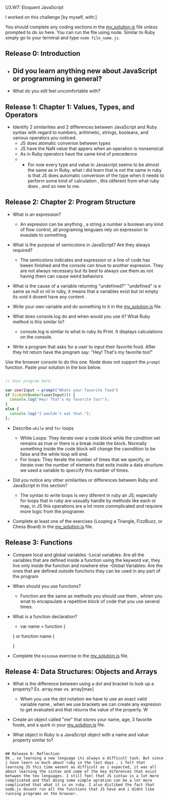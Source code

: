 U3.W7: Eloquent JavaScript

I worked on this challenge [by myself, with:]

You should complete any coding sections in the [my_solution.js](my_solution.js) file unless prompted to do so here. You can run the file using node. Similar to Ruby simply go to your terminal and type `node file_name.js`.

## Release 0: Introduction

- Did you learn anything new about JavaScript or programming in general?
  -


- What do you still feel uncomfortable with?


## Release 1: Chapter 1: Values, Types, and Operators

- Identify 2 similarities and 2 differences between JavaScript and Ruby syntax with regard to numbers, arithmetic, strings, booleans, and various operators you noticed.
  - JS does atomatic converion between types
  - JS have the NaN value that appers when an operation is nonsensical
  - As in Ruby operators have the same kind of precedence
  - - For now every type and value in Javascript seems to be almost the same as in Ruby, what i did learn that is not the same in ruby is that JS does automatic conversion of the type when it needs to perform some kind of calculation , this idiferent from what ruby does , and so new to me.
## Release 2: Chapter 2: Program Structure

- What is an expression?
  - An expresion can be anything , a string a number a boolean any kind of flow control, all programing lenguaes rely on expression to evaulate to something.

- What is the purpose of semicolons in JavaScript? Are they always required?
  - The semicolons indicates and expression or a line of code has beeen finished and the console can tinue to another expresion. They are not always necessary but its best to always use them as not having them can cause weird behaviors

- What is the cause of a variable returning "undefined?"
  "undefined" is e same as null or nil in ruby, it means that a variables exist but ist empty its void it dosent have any content .

- Write your own variable and do something to it in the [my_solution.js](my_solution.js) file.

- What does console.log do and when would you use it? What Ruby method is this similar to?
  - console.log is similar to what in ruby its Print. It displays calculations on the console.

- Write a program that asks for a user to input their favorite food. After they hit return have the program say: "Hey! That's my favorite too!"

Use the browser console to do this one. Node does not support the `prompt` function. Paste your solution in the box below.

```javascript

// Your program here

var userInput = prompt("Whats your favorite food")
if (isNaN(Number(userInput))) {
  console.log("Hey! That's my favorite too!");
}
else {
  console.log("I wouldn't eat that.");
};
```

- Describe `while` and `for` loops
  - While Loops: They iterate over a code block while the condition set remains as true or there is a break inside the block. Normally something inside the code block will change the caondition to be false and the while loop will end.
  - For loops: They iterate the number of times that we specify, or iterate over the number of elements that exits inside a data structure. we used a variable to speccify this number of times.

- Did you notice any other similarities or differences between Ruby and JavaScript in this section?
  - The syntax to write loops is very diferent in ruby an JS; especially for loops that in ruby are ussually handle by methods like each or map, in JS this operations are a lot more commplicated and requiere more logic from the programer.

- Complete at least one of the exercises (Looping a Triangle, FizzBuzz, or Chess Board) in the [my_solution.js](my_solution.js) file.


## Release 3: Functions

- Compare local and global variables
  -Local variables: Are all the variables that are defined inside a function using the keyword var, they live only inside the function and nowhere else
  -Global Variables: Are the ones that are defined outside functions thay can be used in any part of the program

- When should you use functions?
  - Function are the same as methods you should use them , whren you wnat to encapsulate a repetitive block of code that you use several times.

- What is a function declaration?
  - var name = function {

  }
  or
  function name {

  }

- Complete the `minimum` exercise in the [my_solution.js](my_solution.js) file.

## Release 4: Data Structures: Objects and Arrays

- What is the difference between using a dot and bracket to look up a property? Ex. array.max vs. array[max]
  - When you use the dot notation we have to use an exact valid variable name , when we use brackets we can create any expresion to get evaluated and that returns the value of the property. W

- Create an object called "me" that stores your name, age, 3 favorite foods, and a quirk in your [my_solution.js](my_solution.js) file.


- What object in Ruby is a JavaScript object with a name and value property similar to?

```

## Release 6: Reflection
Ok , so learning a new lenguage its always a difficult task. But since i have learn so much about ruby in the last days , i felt that learning JS this time wasent as difficult as i expected, it was all about learning the sintax and some of the key diferences that exist betwwen the teo lenguages. I still feel that JS sintax is a lot more complicated and that doing some simple opration can be a lot more complicated that what it is on ruby. I also disliked the fact that node.js dosent run all the functions that JS have and i didnt like running programs on the browser.